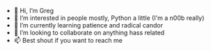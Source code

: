 - 👋 Hi, I’m Greg
- 👀 I’m interested in people mostly, Python a little (I'm a n00b really)
- 🌱 I’m currently learning patience and radical candor
- 💞️ I’m looking to collaborate on anything hass related
- 📫 Best shout if you want to reach me

<!---
sj3fk3/sj3fk3 is a ✨ special ✨ repository because its `README.md` (this file) appears on your GitHub profile.
You can click the Preview link to take a look at your changes.
--->
